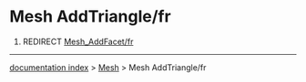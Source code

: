 # Mesh AddTriangle/fr
1.  REDIRECT [Mesh\_AddFacet/fr](Mesh_AddFacet/fr.md)

---
[documentation index](../README.md) > [Mesh](Mesh_Workbench.md) > Mesh AddTriangle/fr
